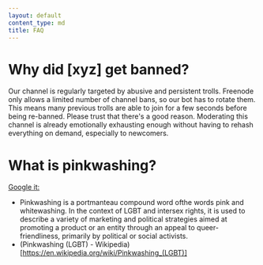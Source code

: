 ```yaml
---
layout: default
content_type: md
title: FAQ
---
```


# Why did [xyz] get banned?

Our channel is regularly targeted by abusive and persistent trolls. Freenode only allows a limited number of channel bans, so our bot has to rotate them. This means many previous trolls are able to join for a few seconds before being re-banned. Please trust that there's a good reason. Moderating this channel is already emotionally exhausting enough without having to rehash everything on demand, especially to newcomers.

# What is pinkwashing?

[Google it:](https://encrypted.google.com/search?hl=en&q=pinkwashing)
* Pinkwashing is a portmanteau compound word ofthe words pink and whitewashing. In the context of LGBT and intersex rights, it is used to describe a variety of marketing and political strategies aimed at promoting a product or an entity through an appeal to queer-friendliness, primarily by political or social activists.
* (Pinkwashing (LGBT) - Wikipedia)[https://en.wikipedia.org/wiki/Pinkwashing_(LGBT)]
